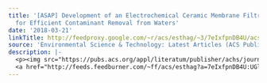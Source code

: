 ```yaml
---
title: '[ASAP] Development of an Electrochemical Ceramic Membrane Filtration System
  for Efficient Contaminant Removal from Waters'
date: '2018-03-21'
linkTitle: http://feedproxy.google.com/~r/acs/esthag/~3/7eIxfpnDB4U/acs.est.7b06407
source: 'Environmental Science & Technology: Latest Articles (ACS Publications)'
description: |-
  <p><img src="https://pubs.acs.org/appl/literatum/publisher/achs/journals/content/esthag/0/esthag.ahead-of-print/acs.est.7b06407/20180321/images/medium/es-2017-06407w_0008.gif" alt="TOC Graphic"/></p><div><cite>Environmental Science & Technology</cite></div><div>DOI: 10.1021/acs.est.7b06407</div><div class="feedflare">
  <a href="http://feeds.feedburner.com/~ff/acs/esthag?a=7eIxfpnDB4U:UGl13OPAtkw:yIl2AUoC8zA"><img src="http://feeds.feedburner.com/~ff/acs/esthag?d=yIl2AUoC8zA" border="0"></img></a>
---
```

